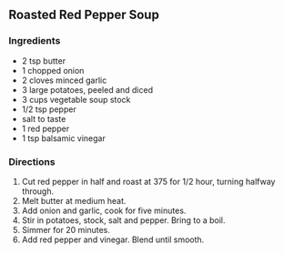 ## Roasted Red Pepper Soup

### Ingredients

* 2 tsp butter
* 1 chopped onion
* 2 cloves minced garlic
* 3 large potatoes, peeled and diced
* 3 cups vegetable soup stock
* 1/2 tsp pepper
* salt to taste
* 1 red pepper
* 1 tsp balsamic vinegar

### Directions

1. Cut red pepper in half and roast at 375 for 1/2 hour, turning halfway through.
2. Melt butter at medium heat.
3. Add onion and garlic, cook for five minutes.
4. Stir in potatoes, stock, salt and pepper. Bring to a boil.
5. Simmer for 20 minutes.
6. Add red pepper and vinegar. Blend until smooth.
